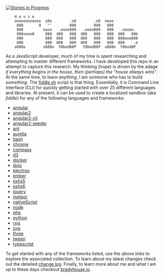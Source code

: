 [![Stories in Progress](https://badge.waffle.io/bradyhouse/house.png?label=in%20progress&title=Stories%20In%20Progress)](https://waffle.io/bradyhouse/house)

        H o u s e
        oooooooooooo  o8o        .o8        .o8  oooo
         888       8  `"'        888        888   888
         888         oooo   .oooo888   .oooo888   888   .ooooo.
         888oooo8     888  d88   888  d88   888   888  d88   88b
         888          888  888   888  888   888   888  888ooo888
         888          888  888   888  888   888   888  888    .o
        o888o        o888o  Y8bod88P   Y8bod88P  o888o  Y8bod8P


As a JavaScript developer, much of my time is spent researching and attempting to master different frameworks.
I have developed this repo in an attempt to capture this research. My thinking (hope) is driven by
the adage _if everything begins in the house, then (perhaps) the "house always wins"._ At the same time, to
learn _anything_, I am someone who has to build _something_.  The [fiddle.sh](scripts/fiddle.sh) script is that thing.
Essentially, it is Command Line Interface (CLI) for quickly getting started with over 25 different languages and
libraries.  At present, it can be used to create a localized sandbox (aka _fiddle_) for any of the following languages
and frameworks:

*	[angular](fiddles/angular)
*	[angular2](fiddles/angular2)
*	[angular2-cli](fiddles/angular2-cli)
*	[angular2-seeder](fiddles/angular2-seeder)
*	[ant](fiddles/ant)
*	[aurelia](fiddles/aurelia)
*	[bash](fiddles/bash)
*	[chrome](fiddles/chrome)
*	[compass](fiddles/compass)
*	[d3](fiddles/d3)
*	[docker](fiddles/docker)
*	[dojo](fiddles/dojo)
*	[electron](fiddles/electron)
*	[ember](fiddles/ember)
*	[extjs5](fiddles/extjs5)
*	[extjs6](fiddles/extjs6)
*	[jquery](fiddles/jquery)
*	[meteor](fiddles/meteor)
*	[nativeScript](fiddles/nativeScript)
*	[node](fiddles/node)
*	[php](fiddles/php)
*	[python](fiddles/python)
*	[rxjs](fiddles/rxjs)
*	[svg](fiddles/svg)
*	[three](fiddles/three)
*	[tween](fiddles/tween)
*	[typescript](fiddles/typescript)

To get started with any of the frameworks listed, use the above links to explore the associated collection.  To learn 
about my latest changes check out the detailed [change log](CHANGELOG.markdown).  Finally, to learn more about me 
and what I am up to these days checkout [bradyhouse.io](http://bradyhouse.io).


